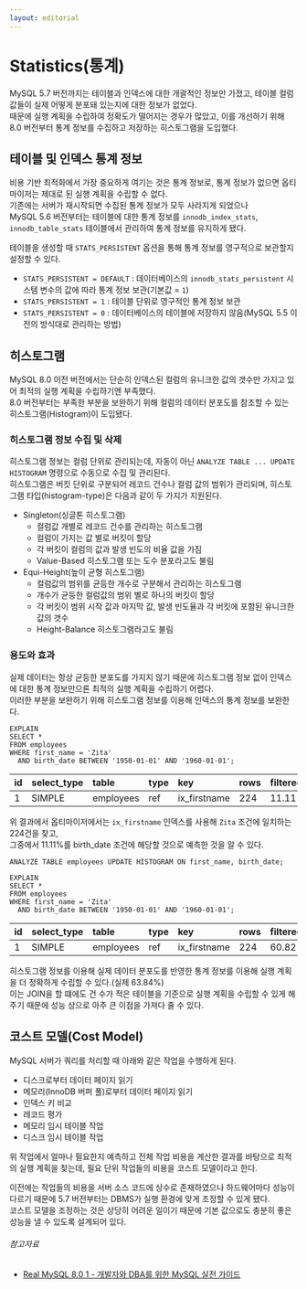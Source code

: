 ```yaml
---
layout: editorial
---
```


# Statistics(통계)

MySQL 5.7 버전까지는 테이블과 인덱스에 대한 개괄적인 정보만 가졌고, 테이블 컬럼 값들이 실제 어떻게 분포돼 있는지에 대한 정보가 없었다.  
때문에 실행 계획을 수립하여 정확도가 떨어지는 경우가 많았고, 이를 개선하기 위해 8.0 버전부터 통계 정보를 수집하고 저장하는 히스토그램을 도입했다.

## 테이블 및 인덱스 통계 정보

비용 기반 최적화에서 가장 중요하게 여기는 것은 통계 정보로, 통계 정보가 없으면 옵티마이저는 제대로 된 실행 계획을 수립할 수 없다.  
기존에는 서버가 재시작되면 수집된 통계 정보가 모두 사라지게 되었으나   
MySQL 5.6 버전부터는 테이블에 대한 통계 정보를 `innodb_index_stats`, `innodb_table_stats` 테이블에서 관리하여 통계 정보를 유지하게 됐다.

테이블을 생성할 때 `STATS_PERSISTENT` 옵션을 통해 통계 정보를 영구적으로 보관할지 설정할 수 있다.

- `STATS_PERSISTENT = DEFAULT` : 데이터베이스의 `innodb_stats_persistent` 시스템 변수의 값에 따라 통계 정보 보관(기본값 = `1`)
- `STATS_PERSISTENT = 1` : 테이블 단위로 영구적인 통계 정보 보관
- `STATS_PERSISTENT = 0` : 데이터베이스의 테이블에 저장하지 않음(MySQL 5.5 이전의 방식대로 관리하는 방법)

## 히스토그램

MySQL 8.0 이전 버전에서는 단순히 인덱스된 컬럼의 유니크한 값의 갯수만 가지고 있어 최적의 실행 계획을 수립하기엔 부족했다.  
8.0 버전부터는 부족한 부분을 보완하기 위해 컬럼의 데이터 분포도를 참조할 수 있는 히스토그램(Histogram)이 도입됐다.

### 히스토그램 정보 수집 및 삭제

히스토그램 정보는 컬럼 단위로 관리되는데, 자동이 아닌 `ANALYZE TABLE ... UPDATE HISTOGRAM` 명령으로 수동으로 수집 및 관리된다.  
히스토그램은 버킷 단위로 구분되어 레코드 건수나 컬럼 값의 범위가 관리되며, 히스토그램 타입(histogram-type)은 다음과 같이 두 가지가 지원된다.

- Singleton(싱글톤 히스토그램)
    - 컬럼값 개별로 레코드 건수를 관리하는 히스토그램
    - 컬럼이 가지는 값 별로 버킷이 할당
    - 각 버킷이 컬럼의 값과 발생 빈도의 비율 값을 가짐
    - Value-Based 히스토그램 또는 도수 분포라고도 불림
- Equi-Height(높이 균형 히스토그램)
    - 컬럼값의 범위를 균등한 개수로 구분해서 관리하는 히스토그램
    - 개수가 균등한 컬럼값의 범위 별로 하나의 버킷이 할당
    - 각 버킷이 범위 시작 값과 마지막 값, 발생 빈도율과 각 버킷에 포함된 유니크한 값의 갯수
    - Height-Balance 히스토그램라고도 불림

### 용도와 효과

실제 데이터는 항상 균등한 분포도를 가지지 않기 때문에 히스토그램 정보 없이 인덱스에 대한 통계 정보만으론 최적의 실행 계획을 수립하기 어렵다.  
이러한 부분을 보완하기 위해 히스토그램 정보를 이용해 인덱스의 통계 정보를 보완한다.

```mysql
EXPLAIN
SELECT *
FROM employees
WHERE first_name = 'Zita'
  AND birth_date BETWEEN '1950-01-01' AND '1960-01-01';
```

| id | select_type | table     | type | key          | rows | filtered |
|:---|:------------|:----------|:-----|:-------------|:-----|:---------|
| 1  | SIMPLE      | employees | ref  | ix_firstname | 224  | 11.11    |

위 결과에서 옵티마이저에서는 `ix_firstname` 인덱스를 사용해 `Zita` 조건에 일치하는 224건을 찾고,  
그중에서 11.11%를 birth_date 조건에 해당할 것으로 예측한 것을 알 수 있다.

```mysql
ANALYZE TABLE employees UPDATE HISTOGRAM ON first_name, birth_date;

EXPLAIN
SELECT *
FROM employees
WHERE first_name = 'Zita'
  AND birth_date BETWEEN '1950-01-01' AND '1960-01-01';
```

| id | select_type | table     | type | key          | rows | filtered |
|:---|:------------|:----------|:-----|:-------------|:-----|:---------|
| 1  | SIMPLE      | employees | ref  | ix_firstname | 224  | 60.82    |

히스토그램 정보를 이용해 실제 데이터 분포도를 반영한 통계 정보를 이용해 실행 계획을 더 정확하게 수립할 수 있다.(실제 63.84%)  
이는 JOIN을 할 떄에도 건 수가 적은 테이블을 기준으로 실행 계획을 수립할 수 있게 해주기 때문에 성능 상으로 아주 큰 이점을 가져다 줄 수 있다.

## 코스트 모델(Cost Model)

MySQL 서버가 쿼리를 처리할 때 아래와 같은 작업을 수행하게 된다.

- 디스크로부터 데이터 페이지 읽기
- 메모리(InnoDB 버퍼 풀)로부터 데이터 페이지 읽기
- 인덱스 키 비교
- 레코드 평가
- 메모리 임시 테이블 작업
- 디스크 임시 테이블 작업

위 작업에서 얼마나 필요한지 예측하고 전체 작업 비용을 계산한 결과를 바탕으로 최적의 실행 계획을 찾는데, 필요 단위 작업들의 비용을 코스트 모델이라고 한다.

이전에는 작업들의 비용을 서버 소스 코드에 상수로 존재하였으나 하드웨어마다 성능이 다르기 때문에 5.7 버전부터는 DBMS가 실행 환경에 맞게 조정할 수 있게 됐다.  
코스트 모델을 조정하는 것은 상당히 어려운 일이기 때문에 기본 값으로도 충분히 좋은 성능을 낼 수 있도록 설계되어 있다.

###### 참고자료

- [Real MySQL 8.0 1 - 개발자와 DBA를 위한 MySQL 실전 가이드](https://www.nl.go.kr/seoji/contents/S80100000000.do?schM=intgr_detail_view_isbn&page=1&pageUnit=10&schType=simple&schStr=Real+MySQL&isbn=9791158392703&cipId=228440237%2C)
